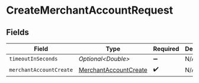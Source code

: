 # CreateMerchantAccountRequest


## Fields

| Field                                                                     | Type                                                                      | Required                                                                  | Description                                                               |
| ------------------------------------------------------------------------- | ------------------------------------------------------------------------- | ------------------------------------------------------------------------- | ------------------------------------------------------------------------- |
| `timeoutInSeconds`                                                        | *Optional\<Double>*                                                       | :heavy_minus_sign:                                                        | N/A                                                                       |
| `merchantAccountCreate`                                                   | [MerchantAccountCreate](../../models/components/MerchantAccountCreate.md) | :heavy_check_mark:                                                        | N/A                                                                       |